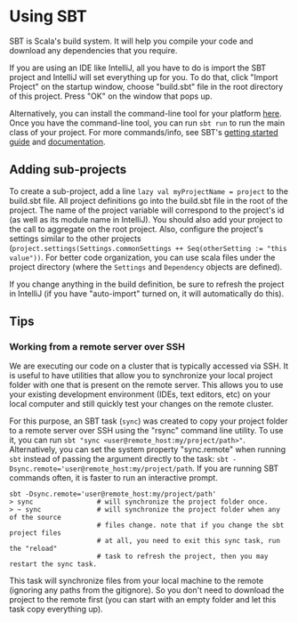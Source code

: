 # Using SBT

SBT is Scala's build system. It will help you compile your code and download any
dependencies that you require.

If you are using an IDE like IntelliJ, all you have to do is import the SBT
project and IntelliJ will set everything up for you. To do that, click 
"Import Project" on the startup window, choose "build.sbt" file in the root
directory of this project. Press "OK" on the window that pops up.

Alternatively, you can install the command-line tool for your platform
[here](http://www.scala-sbt.org/download.html). Once you have the command-line
tool, you can run `sbt run` to run the main class of your project. For more
commands/info, see SBT's [getting started guide](http://www.scala-sbt.org/0.13/docs/Getting-Started.html)
and [documentation](http://www.scala-sbt.org/0.13/docs/index.html).

## Adding sub-projects
To create a sub-project, add a line `lazy val myProjectName = project` to the
build.sbt file. All project definitions go into the build.sbt file in the root
of the project. The name of the project variable will correspond to the project's
id (as well as its module name in IntelliJ). You should also add your project to
the call to aggregate on the root project. Also, configure the project's settings
similar to the other projects (`project.settings(Settings.commonSettings ++ Seq(otherSetting := "this value"))`.
For better code organization, you can use scala files under the project directory
(where the `Settings` and `Dependency` objects are defined).

If you change anything in the build definition, be sure to refresh the project in
IntelliJ (if you have "auto-import" turned on, it will automatically do this).

## Tips

### Working from a remote server over SSH

We are executing our code on a cluster that is typically accessed via SSH.
It is useful to have utilities that allow you to synchronize your local project
folder with one that is present on the remote server. This allows you to use
your existing development environment (IDEs, text editors, etc) on your local
computer and still quickly test your changes on the remote cluster. 

For this purpose, an SBT task (`sync`) was created to copy your project folder
to a remote server over SSH using the "rsync" command line utility. To use it,
you can run `sbt "sync <user@remote_host:my/project/path>"`. Alternatively, you
can set the system property "sync.remote" when running `sbt` instead of passing
the argument directly to the task: `sbt -Dsync.remote='user@remote_host:my/project/path`.
If you are running SBT commands often, it is faster to run an interactive prompt.
```
sbt -Dsync.remote='user@remote_host:my/project/path'
> sync                # will synchronize the project folder once.
> ~ sync              # will synchronize the project folder when any of the source
                      # files change. note that if you change the sbt project files
                      # at all, you need to exit this sync task, run the "reload"
                      # task to refresh the project, then you may restart the sync task.
```

This task will synchronize files from your local machine to the remote (ignoring any
paths from the gitignore). So you don't need to download the project to the remote first
(you can start with an empty folder and let this task copy everything up).

